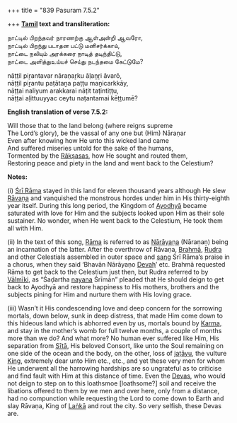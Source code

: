 +++
title = "839 Pasuram 7.5.2"

+++
**[Tamil](/definition/tamil#history "show Tamil definitions") text and transliteration:**

நாட்டில் பிறந்தவர் நாரணற்கு ஆள்அன்றி ஆவரோ,  
நாட்டில் பிறந்து படாதன பட்டு மனிசர்க்காய்,  
நாட்டை நலியும் அரக்கரை நாடித் தடிந்திட்டு,  
நாட்டை அளித்துஉய்யச் செய்து நடந்தமை கேட்டுமே?

nāṭṭil piṟantavar nāraṇaṟku āḷaṉṟi āvarō,  
nāṭṭil piṟantu paṭātaṉa paṭṭu maṉicarkkāy,  
nāṭṭai naliyum arakkarai nāṭit taṭintiṭṭu,  
nāṭṭai aḷittuuyyac ceytu naṭantamai kēṭṭumē?

**English translation of verse 7.5.2:**

Will those that to the land belong (where reigns supreme  
The Lord’s glory), be the vassal of any one but (Him) Nāraṇar  
Even after knowing how He unto this wicked land came  
And suffered miseries untold for the sake of the humans,  
Tormented by the [Rākṣasas](/definition/rakshasa#vaishnavism "show Rākṣasas definitions"), how He sought and routed them,  
Restoring peace and piety in the land and went back to the Celestium?

**Notes:**

\(i\) [Śrī Rāma](/definition/shrirama#history "show Śrī Rāma definitions") stayed in this land for eleven thousand years although He slew [Rāvaṇa](/definition/ravana#vaishnavism "show Rāvaṇa definitions") and vanquished the monstrous hordes under him in His thirty-eighth year itself. During this long period, the Kingdom of [Ayodhyā](/definition/ayodhya#vaishnavism "show Ayodhyā definitions") became saturated with love for Him and the subjects looked upon Him as their sole sustainer. No wonder, when He went back to the Celestium, He took them all with Him.

\(ii\) In the text of this song, [Rāma](/definition/rama#vaishnavism "show Rāma definitions") is referred to as [Nārāyaṇa](/definition/narayana#vaishnavism "show Nārāyaṇa definitions") (Nāraṇaṉ) being an incarnation of the latter. After the overthrow of Rāvaṇa, [Brahmā](/definition/brahma#vaishnavism "show Brahmā definitions"), [Rudra](/definition/rudra#vaishnavism "show Rudra definitions") and other Celestials assembled in outer space and [sang](/definition/sang#history "show sang definitions") Śrī Rāma’s praise in a chorus, when they said ‘Bhavān Nārāyaṇo [Devaḥ](/definition/deva#vaishnavism "show Devaḥ definitions")’ etc. Brahmā requested Rāma to get back to the Celestium just then, but Rudra referred to by [Vālmīki](/definition/valmiki#vaishnavism "show Vālmīki definitions"), as “Śaḍartha [nayana](/definition/nayana#history "show nayana definitions") Śrīmān” pleaded that He should deign to get back to Ayodhyā and restore happiness to His mothers, brothers and the subjects pining for Him and nurture them with His loving grace.

\(iii\) Wasn’t it His condescending love and deep concern for the sorrowing mortals, down below, sunk in deep distress, that made Him come down to this hideous land which is abhorred even by us, mortals bound by [Karma](/definition/karma#vaishnavism "show Karma definitions"), and stay in the mother’s womb for full twelve months, a couple of months more than we do? And what more? No human ever suffered like Him, His separation from [Sītā](/definition/sita#vaishnavism "show Sītā definitions"), His beloved Consort, like unto the Soul remaining on one side of the ocean and the body, on the other, loss of [jaṭāyu](/definition/jatayu#vaishnavism "show jaṭāyu definitions"), the vulture [King](/definition/king#history "show King definitions"), extremely dear unto Him etc., etc., and yet these very men for whom He underwent all the harrowing hardships are so ungrateful as to criticise and find fault with Him at this distance of time. Even the [Devas](/definition/deva#vaishnavism "show Devas definitions"), who would not deign to step on to this loathsmoe [loathsome?] soil and receive the libations offered to them by we men and over here, only from a distance, had no compunction while requesting the Lord to come down to Earth and slay Rāvaṇa, King of [Laṅkā](/definition/lanka#vaishnavism "show Laṅkā definitions") and rout the city. So very selfish, these Devas are.


